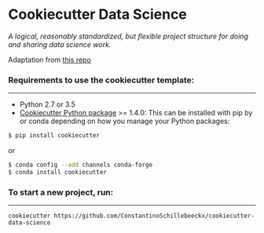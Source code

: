 # Cookiecutter Data Science

_A logical, reasonably standardized, but flexible project structure for doing and sharing data science work._

Adaptation from [this repo](https://github.com/drivendata/cookiecutter-data-science)

### Requirements to use the cookiecutter template:
-----------
 - Python 2.7 or 3.5
 - [Cookiecutter Python package](http://cookiecutter.readthedocs.org/en/latest/installation.html) >= 1.4.0: This can be installed with pip by or conda depending on how you manage your Python packages:

``` bash
$ pip install cookiecutter
```

or
 
``` bash
$ conda config --add channels conda-forge
$ conda install cookiecutter
```


### To start a new project, run:
------------

    cookiecutter https://github.com/ConstantinoSchillebeeckx/cookiecutter-data-science
